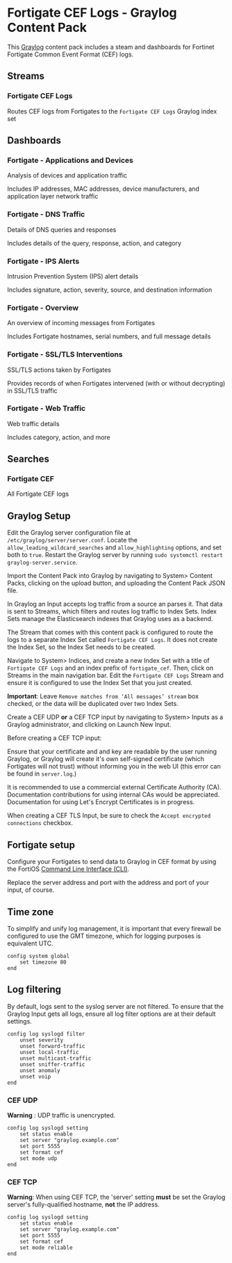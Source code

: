 # Fortigate CEF Logs - Graylog Content Pack

This [Graylog][graylog] content pack includes a steam and dashboards for Fortinet Fortigate Common Event Format (CEF) logs.

## Streams

### Fortigate CEF Logs

Routes CEF logs from Fortigates to the `Fortigate CEF Logs` Graylog index set

## Dashboards

### Fortigate - Applications and Devices

Analysis of devices and application traffic

Includes IP addresses, MAC addresses, device manufacturers, and application layer network traffic

### Fortigate - DNS Traffic

Details of DNS queries and responses

Includes details of the query, response, action, and category

### Fortigate - IPS Alerts

Intrusion Prevention System (IPS) alert details

Includes signature, action, severity, source, and destination information

### Fortigate - Overview

An overview of incoming messages from Fortigates

Includes Fortigate hostnames, serial numbers, and full message details

### Fortigate - SSL/TLS Interventions

SSL/TLS actions taken by Fortigates

Provides records of when Fortigates intervened (with or without decrypting) in SSL/TLS traffic

### Fortigate - Web Traffic

Web traffic details

Includes category, action, and more

## Searches

### Fortigate CEF

All Fortigate CEF logs

## Graylog Setup

Edit the Graylog server configuration file at `/etc/graylog/server/server.conf`. Locate the `allow_leading_wildcard_searches` and `allow_highlighting` options, and set both to `true`. Restart the Graylog server by running `sudo systemctl restart graylog-server.service`.

Import the Content Pack into Graylog by navigating to System> Content Packs, clicking on the upload button, and uploading the Content Pack JSON file.

In Graylog an Input accepts log traffic from a source an parses it. That data is sent to Streams, which filters and routes log traffic to Index Sets. Index Sets manage the Elasticsearch indexes that Graylog uses as a backend.

The Stream that comes with this content pack is configured to route the logs to a separate Index Set called `Fortigate CEF Logs`. It does not create the Index Set, so the Index Set needs to be created.

Navigate to System> Indices, and create a new Index Set with a title of `Fortigate CEF Logs` and an index prefix of `fortigate_cef`. Then, click on Streams in the main navigation bar. Edit the `Fortigate CEF Logs` Stream and ensure it is configured to use the Index Set that you just created.

**Important**: Leave `Remove matches from ‘All messages’ stream` box checked, or the data will be duplicated over two Index Sets.

Create a CEF UDP **or** a CEF TCP input by navigating to System> Inputs as a Graylog administrator, and clicking on Launch New Input.

Before creating a CEF TCP input:

Ensure that your certificate and and key are readable by the user running Graylog, or Graylog will create it's own self-signed certificate (which Fortigates will not trust) without informing you in the web UI (this error can be found in `server.log`.)

It is recommended to use a commercial external Certificate Authority (CA). Documentation contributions for using internal CAs would be appreciated. Documentation for using Let's Encrypt Certificates is in progress.

When creating a CEF TLS Input, be sure to check the `Accept encrypted connections` checkbox.

## Fortigate setup

Configure your Fortigates to send data to Graylog in CEF format by using the FortiOS [Command Line Interface (CLI)][CLI].

Replace the server address and port with the address and port of your input, of course.

## Time zone

To simplify and unify log management, it is important that every firewall be configured to use the GMT timezone, which for logging purposes is equivalent UTC.

```fortios
config system global
    set timezone 80
end
```

## Log filtering

By default, logs sent to the syslog server are not filtered. To ensure that the Graylog Input gets all logs, ensure all log filter options are at their default settings.

```fortios
config log syslogd filter
    unset severity
    unset forward-traffic
    unset local-traffic
    unset multicast-traffic
    unset sniffer-traffic
    unset anomaly
    unset voip
end
```

### CEF UDP

**Warning** : UDP traffic is unencrypted.

```fortios
config log syslogd setting
    set status enable
    set server "graylog.example.com"
    set port 5555
    set format cef
    set mode udp
end
```

### CEF TCP

**Warning**: When using CEF TCP, the 'server' setting **must** be set the Graylog server's fully-qualified hostname, **not** the IP address.

```fortios
config log syslogd setting
    set status enable
    set server "graylog.example.com"
    set port 5555
    set format cef
    set mode reliable
end
```

[Graylog]: https://www.graylog.org/
[CLI]: https://docs.fortinet.com/document/fortigate/7.0.1/cli-reference/445620/config-log-syslogd-setting
